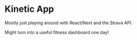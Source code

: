 # Kinetic App

Mostly just playing around with React/Next and the Strava API.

Might turn into a useful fitness dashboard one day!
